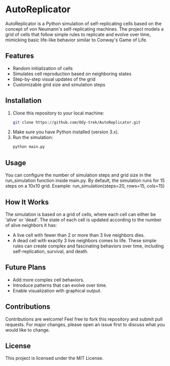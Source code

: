 # AutoReplicator

AutoReplicator is a Python simulation of self-replicating cells based on the concept of von Neumann's self-replicating machines. The project models a grid of cells that follow simple rules to replicate and evolve over time, mimicking basic life-like behavior similar to Conway's Game of Life.

## Features
- Random initialization of cells
- Simulates cell reproduction based on neighboring states
- Step-by-step visual updates of the grid
- Customizable grid size and simulation steps

## Installation
1. Clone this repository to your local machine:
   ```bash
   git clone https://github.com/Ody-trek/AutoReplicator.git
2. Make sure you have Python installed (version 3.x).
3. Run the simulation:
   ```bash
   python main.py

## Usage
You can configure the number of simulation steps and grid size in the run_simulation function inside main.py. By default, the simulation runs for 15 steps on a 10x10 grid.
Example:
run_simulation(steps=20, rows=15, cols=15)

## How It Works
The simulation is based on a grid of cells, where each cell can either be 'alive' or 'dead'. The state of each cell is updated according to the number of alive neighbors it has:
- A live cell with fewer than 2 or more than 3 live neighbors dies.
- A dead cell with exactly 3 live neighbors comes to life.
These simple rules can create complex and fascinating behaviors over time, including self-replication, survival, and death.

## Future Plans
- Add more complex cell behaviors.
- Introduce patterns that can evolve over time.
- Enable visualization with graphical output.

## Contributions
Contributions are welcome! Feel free to fork this repository and submit pull requests. For major changes, please open an issue first to discuss what you would like to change.

## License
This project is licensed under the MIT License.



